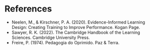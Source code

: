 # References

* Neelen, M., & Kirschner, P. A. (2020). Evidence-Informed Learning Design: Creating Training to Improve Performance. Kogan Page.
* Sawyer, R. K. (2022). The Cambridge Handbook of the Learning Sciences. Cambridge University Press.
* Freire, P. (1974). Pedagogia do Oprimido. Paz & Terra.
